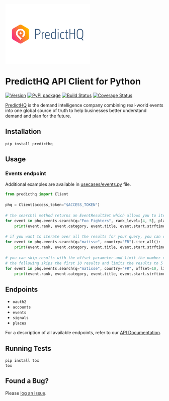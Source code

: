 <img align="center" src="ext/logo.png" alt="PredictHQ logo">

# PredictHQ API Client for Python

[![Version](https://badge.fury.io/gh/predicthq%2Fsdk-py.svg)](https://badge.fury.io/gh/predicthq%2Fsdk-py)
[![PyPI package](https://badge.fury.io/py/predicthq.svg)](https://badge.fury.io/py/predicthq)
[![Build Status](https://travis-ci.org/predicthq/sdk-py.svg?branch=master)](https://travis-ci.org/predicthq/sdk-py)
[![Coverage Status](https://coveralls.io/repos/github/predicthq/sdk-py/badge.svg?branch=master)](https://coveralls.io/github/predicthq/sdk-py?branch=master)


[PredictHQ](https://www.predicthq.com/) is the demand intelligence company combining real-world events into one global source of truth to help businesses better understand demand and plan for the future.

## Installation

```Shell
pip install predicthq
```

## Usage

### Events endpoint

Additional examples are available in [usecases/events.py](usecases/events.py) file.

```Python
from predicthq import Client

phq = Client(access_token="$ACCESS_TOKEN")

# the search() method returns an EventResultSet which allows you to iterate over the 1st page of items
for event in phq.events.search(q="Foo Fighters", rank_level=[4, 5], place={"scope": ["5391959", "5368361"]}):
    print(event.rank, event.category, event.title, event.start.strftime('%Y-%m-%d'))

# if you want to iterate over all the results for your query, you can chain the iter_all() generator
for event in phq.events.search(q="matisse", country="FR").iter_all():
    print(event.rank, event.category, event.title, event.start.strftime('%Y-%m-%d'))

# you can skip results with the offset parameter and limit the number of results with the limit parameter
# the following skips the first 10 results and limits the results to 5 items
for event in phq.events.search(q="matisse", country="FR", offset=10, limit=5):
    print(event.rank, event.category, event.title, event.start.strftime('%Y-%m-%d'))
```

## Endpoints

* `oauth2`
* `accounts`
* `events`
* `signals`
* `places`

For a description of all available endpoints, refer to our [API Documentation](https://developer.predicthq.com/).

## Running Tests

```Shell
pip install tox
tox
```

## Found a Bug?

Please [log an issue](https://github.com/predicthq/sdk-py/issues/new>).

